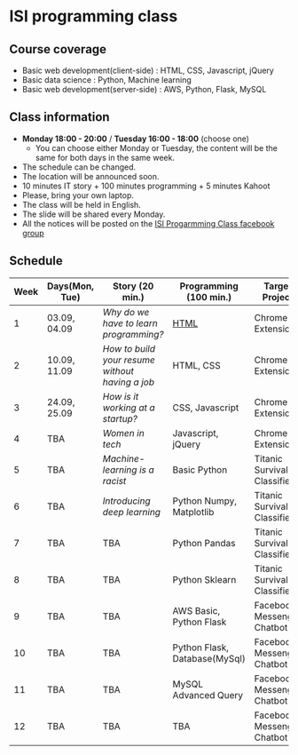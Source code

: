 # ISI programming class
## Course coverage
  * Basic web development(client-side) : HTML, CSS, Javascript, jQuery
  * Basic data science : Python, Machine learning
  * Basic web development(server-side) : AWS, Python, Flask, MySQL

## Class information
  * **Monday 18:00 - 20:00** / **Tuesday 16:00 - 18:00** (choose one)
    * You can choose either Monday or Tuesday, the content will be the same for both days in the same week.
  * The schedule can be changed.
  * The location will be announced soon.
  * 10 minutes IT story + 100 minutes programming + 5 minutes Kahoot
  * Please, bring your own laptop.
  * The class will be held in English.
  * The slide will be shared every Monday.
  * All the notices will be posted on the [ISI Progarmming Class facebook group](https://www.facebook.com/groups/305271870223586/)

## Schedule
| Week | Days(Mon, Tue) | Story (20 min.) | Programming (100 min.) | Target Project | Resources | Preparation |
| --- | --- | --- | --- | --- | --- | --- |
| 1 | 03.09, 04.09 | *Why do we have to learn programming?* | [HTML](https://speakerdeck.com/codethief/isi-programming-course-01-html) | Chrome Extension |[Example](https://chrome.google.com/webstore/detail/momentum/laookkfknpbbblfpciffpaejjkokdgca) | [HTML](https://www.codecademy.com/learn/learn-html)  |
| 2 | 10.09, 11.09 | *How to build your resume without having a job* | HTML, CSS | Chrome Extension | TBA | [CSS](https://www.codecademy.com/learn/learn-css) |
| 3 | 24.09, 25.09 | *How is it working at a startup?* | CSS, Javascript | Chrome Extension | TBA | [Javascript](https://www.codecademy.com/learn/introduction-to-javascript) |
| 4 | TBA | *Women in tech* | Javascript, jQuery | Chrome Extension |TBA | TBA |
| 5 | TBA | *Machine-learning is a racist* | Basic Python | Titanic Survival Classifier |[Example](https://www.kaggle.com/c/titanic) | TBA |
| 6 | TBA | *Introducing deep learning* | Python Numpy, Matplotlib | Titanic Survival Classifier | TBA | TBA |
| 7 | TBA | TBA | Python Pandas | Titanic Survival Classifier |TBA | TBA |
| 8 | TBA | TBA | Python Sklearn | Titanic Survival Classifier | TBA | TBA |
| 9 | TBA | TBA | AWS Basic, Python Flask | Facebook Messenger Chatbot |[Example](https://devpost.com/software/bebridge) | TBA |
| 10 | TBA | TBA | Python Flask, Database(MySql) | Facebook Messenger Chatbot |TBA | TBA |
| 11 | TBA | TBA | MySQL Advanced Query | Facebook Messenger Chatbot |TBA | TBA |
| 12 | TBA | TBA | TBA | Facebook Messenger Chatbot |TBA | TBA |
